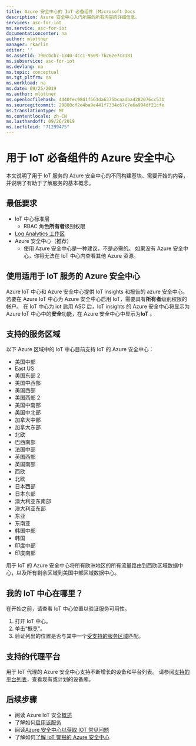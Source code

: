 ```yaml
---
title: Azure 安全中心的 IoT 必备组件 |Microsoft Docs
description: Azure 安全中心入门所需的所有内容的详细信息。
services: asc-for-iot
ms.service: asc-for-iot
documentationcenter: na
author: mlottner
manager: rkarlin
editor: ''
ms.assetid: 790cbcb7-1340-4cc1-9509-7b262e7c3181
ms.subservice: asc-for-iot
ms.devlang: na
ms.topic: conceptual
ms.tgt_pltfrm: na
ms.workload: na
ms.date: 09/25/2019
ms.author: mlottner
ms.openlocfilehash: 4440fec98d1f561da6375bcaadba4282076cc53b
ms.sourcegitcommit: 29880cf2e4ba9e441f7334c67c7e6a994df21cfe
ms.translationtype: MT
ms.contentlocale: zh-CN
ms.lasthandoff: 09/26/2019
ms.locfileid: "71299475"
---
```

# <a name="azure-security-center-for-iot-prerequisites"></a>用于 IoT 必备组件的 Azure 安全中心

本文说明了用于 IoT 服务的 Azure 安全中心的不同构建基块、需要开始的内容，并说明了有助于了解服务的基本概念。 

## <a name="minimum-requirements"></a>最低要求

- IoT 中心标准层
    - RBAC 角色**所有者**级别权限 
- [Log Analytics 工作区](https://docs.microsoft.com/azure/azure-monitor/learn/quick-create-workspace) 
- Azure 安全中心（推荐）
    - 使用 Azure 安全中心是一种建议，不是必需的。 如果没有 Azure 安全中心，你将无法在 IoT 中心内查看其他 Azure 资源。 
 
## <a name="working-with-azure-security-center-for-iot-service"></a>使用适用于 IoT 服务的 Azure 安全中心

Azure IoT 中心和 Azure 安全中心提供 IoT insights 和报告的 azure 安全中心。 若要在 Azure IoT 中心为 Azure 安全中心启用 IoT，需要具有**所有者**级别权限的帐户。 在 IoT 中心为 iot 启用 ASC 后，IoT insights 的 Azure 安全中心将显示为 Azure IoT 中心中的**安全**功能，在 Azure 安全中心中显示为**IoT** 。 

## <a name="supported-service-regions"></a>支持的服务区域 

以下 Azure 区域中的 IoT 中心目前支持 IoT 的 Azure 安全中心：
  - 美国中部  
  - East US 
  - 美国东部 2
  - 美国中西部
  - 美国西部
  - 美国西部 2
  - 美国中南部
  - 美国中北部
  - 加拿大中部
  - 加拿大东部 
  - 北欧    
  - 巴西南部
  - 法国中部  
  - 英国西部 
  - 英国南部
  - 西欧 
  - 北欧 
  - 日本西部  
  - 日本东部  
  - 澳大利亚东南部
  - 澳大利亚东部
  - 东亚   
  - 东南亚
  - 韩国中部
  - 韩国 
  - 印度中部
  - 印度南部

用于 IoT 的 Azure 安全中心将所有欧洲地区的所有流量路由到西欧区域数据中心，以及所有剩余区域到美国中部区域数据中心。  
  
## <a name="wheres-my-iot-hub"></a>我的 IoT 中心在哪里？

在开始之前，请查看 IoT 中心位置以验证服务可用性。 

1. 打开 IoT 中心。 
2. 单击“概览”。 
3. 验证列出的位置是否与其中一个[受支持的服务区域](#supported-service-regions)匹配。 


## <a name="supported-platforms-for-agents"></a>支持的代理平台 

用于 IoT 代理的 Azure 安全中心支持不断增长的设备和平台列表。 请参阅[支持的平台列表](how-to-deploy-agent.md)，查看现有或计划的设备库。  

## <a name="next-steps"></a>后续步骤
- 阅读 Azure IoT 安全[概述](overview.md)
- 了解如何[启用该服务](quickstart-onboard-iot-hub.md)
- 阅读[Azure 安全中心以获取 IOT 常见问题](resources-frequently-asked-questions.md)
- 了解如何[了解 IoT 警报的 Azure 安全中心](concept-security-alerts.md)
